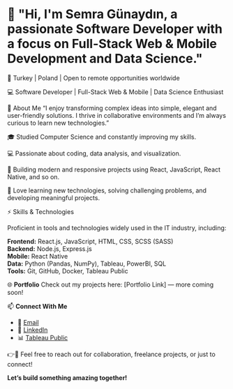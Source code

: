 # 👋 "Hi, I'm Semra Günaydın, a passionate Software Developer with a focus on Full-Stack Web & Mobile Development and Data Science."

📍 Turkey | Poland | Open to remote opportunities worldwide  

💻 Software Developer | Full-Stack Web & Mobile | Data Science Enthusiast

🚀 About Me “I enjoy transforming complex ideas into simple, elegant and user-friendly solutions. I thrive in collaborative environments and I’m always curious to learn new technologies.”


🎓 Studied Computer Science and constantly improving my skills.

💻 Passionate about coding, data analysis, and visualization.

🔨 Building modern and responsive projects using React, JavaScript, React Native, and so on.

🧩 Love learning new technologies, solving challenging problems, and developing meaningful projects.

⚡ Skills & Technologies

  Proficient in tools and technologies widely used in the IT industry, including:

**Frontend:** React.js, JavaScript, HTML, CSS, SCSS (SASS)  
**Backend:** Node.js, Express.js  
**Mobile:** React Native  
**Data:** Python (Pandas, NumPy), Tableau, PowerBI, SQL  
**Tools:** Git, GitHub, Docker, Tableau Public

🌐 **Portfolio**
Check out my projects here: [Portfolio Link] — more coming soon!

📫 **Connect With Me**
- 📧 [Email](mailto:semra.gunaydinwork@outlook.com)
- 💼 [LinkedIn](https://www.linkedin.com/in/semra-g%C3%BCnaydin/)
- 📊 [Tableau Public](https://public.tableau.com/app/profile/semra.gunaydin/vizzes)

👉📧 Feel free to reach out for collaboration, freelance projects, or just to connect!

 **Let’s build something amazing together!**
